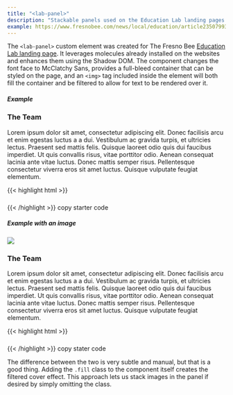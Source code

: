 ```yaml
---
title: "<lab-panel>"
description: "Stackable panels used on the Education Lab landing pages."
example: https://www.fresnobee.com/news/local/education/article235079937.html
---
```


<script src="/labs/lab-panel.js"></script>

The `<lab-panel>` custom element was created for The Fresno Bee [Education Lab landing page](https://www.fresnobee.com/news/local/education/article235079937.html). It leverages molecules already installed on the websites and enhances them using the Shadow DOM. The component changes the font face to McClatchy Sans, provides a full-bleed container that can be styled on the page, and an `<img>` tag included inside the element will both fill the container and be filtered to allow for text to be rendered over it.

##### Example

<div class="full-bleed">
<lab-panel style="background-color: #f4f4f4;">
  <h3 class="h2">The Team</h3>
  <p>Lorem ipsum dolor sit amet, consectetur adipiscing elit. Donec facilisis arcu et enim egestas luctus a a dui. Vestibulum ac gravida turpis, et ultricies lectus. Praesent sed mattis felis. Quisque laoreet odio quis dui faucibus imperdiet. Ut quis convallis risus, vitae porttitor odio. Aenean consequat lacinia ante vitae luctus. Donec mattis semper risus. Pellentesque consectetur viverra eros sit amet luctus. Quisque vulputate feugiat elementum.</p>
</lab-panel>
</div>

<div class="story-module">
{{< highlight html >}}
<script async src="https://media.mcclatchy.com/labs/lab-panel.js"></script>
<lab-panel>
  <h3 class="h2"></h3>
  <p></p>
</lab-panel>
{{< /highlight >}}
<copy-highlight class="button promo">copy starter code</copy-highlight>
</div>

##### Example with an image
<div class="full-bleed">
<lab-panel class="fill">
  <img class="grad-line" src="https://www.fresnobee.com/news/local/education/bdet9o/picture21525414/alternates/FREE_1140/graduation">
  <h3 class="h2">The Team</h3>
  <p>Lorem ipsum dolor sit amet, consectetur adipiscing elit. Donec facilisis arcu et enim egestas luctus a a dui. Vestibulum ac gravida turpis, et ultricies lectus. Praesent sed mattis felis. Quisque laoreet odio quis dui faucibus imperdiet. Ut quis convallis risus, vitae porttitor odio. Aenean consequat lacinia ante vitae luctus. Donec mattis semper risus. Pellentesque consectetur viverra eros sit amet luctus. Quisque vulputate feugiat elementum.</p>
</lab-panel>
</div>

<div class="story-module">
{{< highlight html >}}
<script async src="https://media.mcclatchy.com/labs/lab-panel.js"></script>
<lab-panel class="fill">
  <img src="">
  <h3 class="h2"></h3>
  <p></p>
</lab-panel>
{{< /highlight >}}
<copy-highlight class="button promo">copy stater code</copy-highlight>
</div>

The difference between the two is very subtle and manual, but that is a good thing. Adding the `.fill` class to the component itself creates the filtered cover effect. This approach lets us stack images in the panel if desired by simply omitting the class. 
